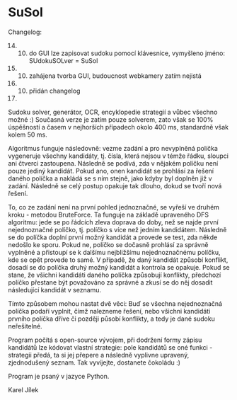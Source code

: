 SuSol
======

Changelog:

14. 10. do GUI lze zapisovat sudoku pomocí klávesnice, vymyšleno jméno: SUdokuSOLver = SuSol
9. 10. zahájena tvorba GUI, budoucnost webkamery zatím nejistá
7. 10. přidán changelog
8. 




Sudoku solver, generátor, OCR, encyklopedie strategií a vůbec všechno možné :)
Současná verze je zatím pouze solverem, zato však se 100% úspěšností a časem v nejhorších případech okolo 400 ms, standardně však kolem 50 ms.

Algoritmus funguje následovně: vezme zadání a pro nevyplněná políčka vygeneruje všechny kandidáty, tj. čísla, která nejsou v témže řádku, sloupci ani čtverci zastoupena. Následně se podívá, zda v nějakém políčku není pouze jediný kandidát. Pokud ano, onen kandidát se prohlásí za řešení daného políčka a nakládá se s ním stejně, jako kdyby byl doplněn již v zadání. Následně se celý postup opakuje tak dlouho, dokud se tvoří nová řešení.

To, co ze zadání není na první pohled jednoznačné, se vyřeší ve druhém kroku - metodou BruteForce. Ta funguje na základě upraveného DFS algoritmu: jede se po řádcích zleva doprava do doby, než se najde první nejednoznačné políčko, tj. políčko s více než jedním kandidátem. Následně se do políčka doplní první možný kandidát a provede se test, zda někde nedošlo ke sporu. Pokud ne, políčko se dočasně prohlásí za správně vyplněné a přistoupí se k dalšímu nejbližšímu nejednoznačnému políčku, kde se opět provede to samé. V případě, že daný kandidát způsobí konflikt, dosadí se do políčka druhý možný kandidát a kontrola se opakuje. Pokud se stane, že všichni kandidáti daného políčka způsobují konflikty, předchozí políčko přestane být považováno za správné a zkusí se do něj dosadit následující kandidát v seznamu. 

Tímto způsobem mohou nastat dvě věci: Buď se všechna nejednoznačná políčka podaří vyplnit, čímž nalezneme řešení, nebo všichni kandidáti prvního políčka dříve či později působí konflikty, a tedy je dané sudoku neřešitelné.

Program počítá s open-source vývojem, při dodržení formy zápisu kandidátů lze kódovat vlastní strategie: pole kandidátů se oné funkci - strategii předá, ta si jej přepere a následně vyplivne upravený, zjednodušený seznam. Tak vyvíjejte, dostanete čokoládu :)


Program je psaný v jazyce Python.


Karel Jílek
